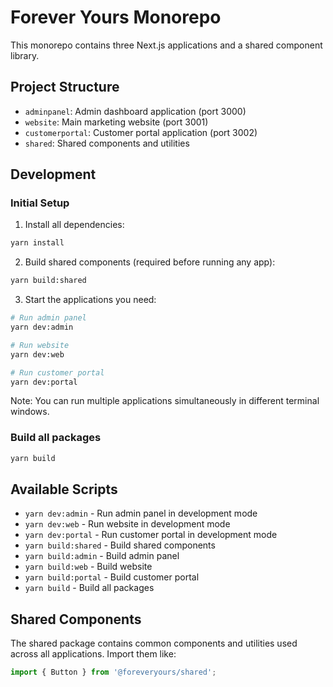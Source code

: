 # Forever Yours Monorepo

This monorepo contains three Next.js applications and a shared component library.

## Project Structure
- `adminpanel`: Admin dashboard application (port 3000)
- `website`: Main marketing website (port 3001)
- `customerportal`: Customer portal application (port 3002)
- `shared`: Shared components and utilities

## Development

### Initial Setup
1. Install all dependencies:
```bash
yarn install
```

2. Build shared components (required before running any app):
```bash
yarn build:shared
```

3. Start the applications you need:
```bash
# Run admin panel
yarn dev:admin

# Run website
yarn dev:web

# Run customer portal
yarn dev:portal
```

Note: You can run multiple applications simultaneously in different terminal windows.

### Build all packages
```bash
yarn build
```

## Available Scripts
- `yarn dev:admin` - Run admin panel in development mode
- `yarn dev:web` - Run website in development mode
- `yarn dev:portal` - Run customer portal in development mode
- `yarn build:shared` - Build shared components
- `yarn build:admin` - Build admin panel
- `yarn build:web` - Build website
- `yarn build:portal` - Build customer portal
- `yarn build` - Build all packages

## Shared Components
The shared package contains common components and utilities used across all applications. Import them like:
```typescript
import { Button } from '@foreveryours/shared';
```
